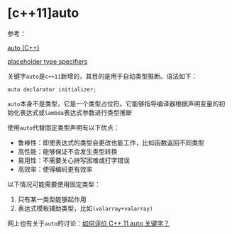 
# [c++11]auto

参考：

[auto (C++)](https://docs.microsoft.com/en-us/cpp/cpp/auto-cpp?view=vs-2019)

[placeholder type specifiers](https://en.cppreference.com/w/cpp/language/auto)

关键字`auto`是`c++11`新增的，其目的是用于自动类型推断。语法如下：

```
auto declarator initializer;
```

`auto`本身不是类型，它是一个类型占位符。它能够指导编译器根据声明变量的初始化表达式或`lambda`表达式参数进行类型推断

使用`auto`代替固定类型声明有以下优点：

* 鲁棒性：即使表达式的类型会更改也能工作，比如函数返回不同类型
* 高性能：能够保证不会发生类型转换
* 易用性：不需要关心拼写困难或打字错误
* 高效率：使得编码更有效率

以下情况可能需要使用固定类型：

1. 只有某一类型能够起作用
2. 表达式模板辅助类型，比如`(valarray+valarray)`

网上也有关于`auto`的讨论：[如何评价 C++ 11 auto 关键字？](https://www.zhihu.com/question/35517805)